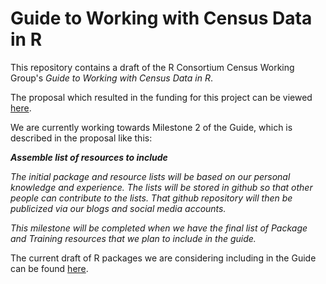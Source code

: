 Guide to Working with Census Data in R
===

This repository contains a draft of the R Consortium Census Working Group's _Guide to Working with Census Data in R_.

The proposal which resulted in the funding for this project can be viewed [here](initial-proposal.md).

We are currently working towards Milestone 2 of the Guide, which is described in the proposal like this:

_**Assemble list of resources to include**_

_The initial package and resource lists will be based on our personal knowledge and experience. The lists will be stored in github so that other people can contribute to the lists. That github repository will then be publicized via our blogs and social media accounts._

_This milestone will be completed when we have the final list of Package and Training resources that we plan to include in the guide._

The current draft of R packages we are considering including in the Guide can be found [here](r-packages.html).
